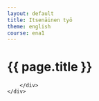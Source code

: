 ```yaml
---
layout: default
title: Itsenäinen työ
theme: english
course: ena1
---
```


<div class="container">
    <div class="header-row">
        <div class="main-header">
            <h1>{{ page.title }}</h1>
        </div>
    </div>
    <div class="content-row">
        <div class="main-content">

        </div>
    </div>
</div>